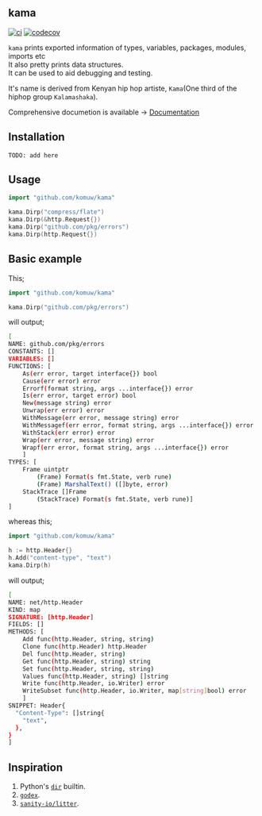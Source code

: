 ## kama          

[![ci](https://github.com/komuw/kama/workflows/kama%20ci/badge.svg)](https://github.com/komuw/kama/actions)
[![codecov](https://codecov.io/gh/komuw/kama/branch/master/graph/badge.svg)](https://codecov.io/gh/komuw/kama)


`kama` prints exported information of types, variables, packages, modules, imports etc     
It also pretty prints data structures.    
It can be used to aid debugging and testing.        

It's name is derived from Kenyan hip hop artiste, `Kama`(One third of the hiphop group `Kalamashaka`).                               

Comprehensive documetion is available -> [Documentation](https://pkg.go.dev/github.com/komuw/kama)


## Installation

```shell
TODO: add here
```           


## Usage
```go
import "github.com/komuw/kama"

kama.Dirp("compress/flate")
kama.Dirp(&http.Request{})
kama.Dirp("github.com/pkg/errors")
kama.Dirp(http.Request{})
```

## Basic example
This;   
```go
import "github.com/komuw/kama"

kama.Dirp("github.com/pkg/errors")
```
will output;   
```bash
[
NAME: github.com/pkg/errors
CONSTANTS: []
VARIABLES: []
FUNCTIONS: [
	As(err error, target interface{}) bool
	Cause(err error) error
	Errorf(format string, args ...interface{}) error
	Is(err error, target error) bool
	New(message string) error
	Unwrap(err error) error
	WithMessage(err error, message string) error
	WithMessagef(err error, format string, args ...interface{}) error
	WithStack(err error) error
	Wrap(err error, message string) error
	Wrapf(err error, format string, args ...interface{}) error
	]
TYPES: [
	Frame uintptr
		(Frame) Format(s fmt.State, verb rune)
		(Frame) MarshalText() ([]byte, error)
	StackTrace []Frame
		(StackTrace) Format(s fmt.State, verb rune)]
]
```   
   
  
whereas this;   
```go
import "github.com/komuw/kama"

h := http.Header{}
h.Add("content-type", "text")
kama.Dirp(h)
```
will output;  
```bash
[
NAME: net/http.Header
KIND: map
SIGNATURE: [http.Header]
FIELDS: []
METHODS: [
	Add func(http.Header, string, string)
	Clone func(http.Header) http.Header
	Del func(http.Header, string)
	Get func(http.Header, string) string
	Set func(http.Header, string, string)
	Values func(http.Header, string) []string
	Write func(http.Header, io.Writer) error
	WriteSubset func(http.Header, io.Writer, map[string]bool) error
	]
SNIPPET: Header{
  "Content-Type": []string{
    "text",
  },
}
]
```



## Inspiration
1. Python's [`dir`](https://docs.python.org/3/library/functions.html#dir) builtin.    
2. [`godex`](https://pkg.go.dev/golang.org/x/tools/cmd/godex).   
3. [`sanity-io/litter`](https://github.com/sanity-io/litter).
